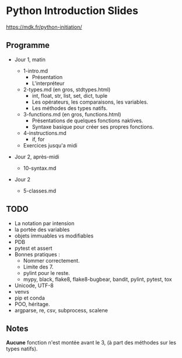# Python Introduction Slides

https://mdk.fr/python-initiation/

## Programme

- Jour 1, matin
  - 1-intro.md
    - Présentation
    - L'interpréteur
  - 2-types.md (en gros, stdtypes.html)
    - int, float, str, list, set, dict, tuple
    - Les opérateurs, les comparaisons, les variables.
    - Les méthodes des types natifs.
  - 3-functions.md (en gros, functions.html)
    - Présentations de quelques fonctions naktives.
    - Syntaxe basique pour créer ses propres fonctions.
  - 4-instructions.md
    - if, for
  - Exercices jusqu'a midi

- Jour 2, après-midi
  - 10-syntax.md

- Jour 2
  - 5-classes.md


## TODO

- La notation par intension
- la portée des variables
- objets immuables vs modifiables
- PDB
- pytest et assert
- Bonnes pratiques :
  - Nommer correctement.
  - Limite des 7.
  - pylint pour le reste.
  - mypy, black, flake8, flake8-bugbear, bandit, pylint, pytest, tox
- Unicode, UTF-8
- venvs
- pip et conda
- POO, héritage.
- argparse, re, csv, subprocess, scalene


## Notes

**Aucune** fonction n'est montée avant le 3, (à part des méthodes sur
les types natifs).
